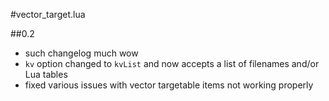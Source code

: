 #vector_target.lua

##0.2
* such changelog much wow
* `kv` option changed to `kvList` and now accepts a list of filenames and/or Lua tables
* fixed various issues with vector targetable items not working properly